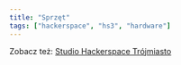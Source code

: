 ```yaml
---
title: "Sprzęt"
tags: ["hackerspace", "hs3", "hardware"]
---
```


Zobacz też: [Studio Hackerspace Trójmiasto](/projekty/studio-hs3)